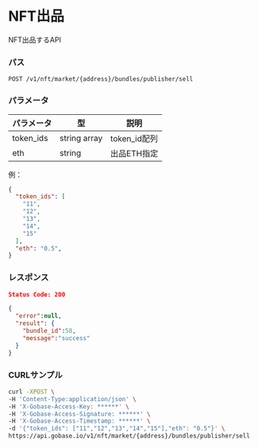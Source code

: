 # NFT出品

NFT出品するAPI

### パス
```
POST /v1/nft/market/{address}/bundles/publisher/sell
```

### パラメータ

|  パラメータ    |  型              | 説明                |
| ------------ | ---------------- | ------------------- |
|  token_ids   |  string array    | token_id配列        |
|  eth         |  string          | 出品ETH指定          |

例：
```json
{
  "token_ids": [
    "11",
    "12",
    "13",
    "14",
    "15"
  ],
  "eth": "0.5",
}
```

### レスポンス
```json
Status Code: 200

{
  "error":null,
  "result": {
    "bundle_id":58,
    "message":"success"
  }
}
```

### CURLサンプル
```bash
curl -XPOST \
-H 'Content-Type:application/json' \
-H 'X-Gobase-Access-Key: ******' \
-H 'X-Gobase-Access-Signature: ******' \
-H 'X-Gobase-Access-Timestamp: ******' \
-d '{"token_ids": ["11","12","13","14","15"],"eth": "0.5"}' \
https://api.gobase.io/v1/nft/market/{address}/bundles/publisher/sell
```
